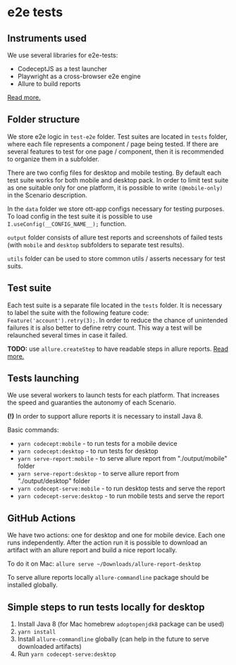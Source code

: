 # e2e tests

## Instruments used

We use several libraries for e2e-tests:

- CodeceptJS as a test launcher
- Playwright as a cross-browser e2e engine
- Allure to build reports

[Read more.](https://codecept.io/playwright/#setup)

## Folder structure

We store e2e logic in `test-e2e` folder. Test suites are located in `tests` folder, where each file represents a component / page being tested. If there are several features to test for one page / component, then it is recommended to organize them in a subfolder.

There are two config files for desktop and mobile testing. By default each test suite works for both mobile and desktop pack. In order to limit test suite as one suitable only for one platform, it is possible to write `(@mobile-only)` in the Scenario description.

In the `data` folder we store ott-app configs necessary for testing purposes. To load config in the test suite it is possible to use `I.useConfig(__CONFIG_NAME__);` function.

`output` folder consists of allure test reports and screenshots of failed tests (with `mobile` and `desktop` subfolders to separate test results).

`utils` folder can be used to store common utils / asserts necessary for test suits.

## Test suite

Each test suite is a separate file located in the `tests` folder. It is necessary to label the suite with the following feature code: `Feature('account').retry(3);`. In order to reduce the chance of unintended failures it is also better to define retry count. This way a test will be relaunched several times in case it failed.

**TODO:** use `allure.createStep` to have readable steps in allure reports. [Read more.](https://codecept.io/plugins/#allure)

## Tests launching

We use several workers to launch tests for each platform. That increases the speed and guaranties the autonomy of each Scenario.

**(!)** In order to support allure reports it is necessary to install Java 8.

Basic commands:

- `yarn codecept:mobile` - to run tests for a mobile device
- `yarn codecept:desktop` - to run tests for desktop
- `yarn serve-report:mobile` - to serve allure report from "./output/mobile" folder
- `yarn serve-report:desktop` - to serve allure report from "./output/desktop" folder
- `yarn codecept-serve:mobile` - to run desktop tests and serve the report
- `yarn codecept-serve:desktop` - to run mobile tests and serve the report

## GitHub Actions

We have two actions: one for desktop and one for mobile device. Each one runs independently. After the action run it is possible to download an artifact with an allure report and build a nice report locally.

To do it on Mac: `allure serve ~/Downloads/allure-report-desktop`

To serve allure reports locally `allure-commandline` package should be installed globally.

## Simple steps to run tests locally for desktop

1. Install Java 8 (for Mac homebrew `adoptopenjdk8` package can be used)
2. `yarn install`
3. Install `allure-commandline` globally (can help in the future to serve downloaded artifacts)
4. Run `yarn codecept-serve:desktop`
